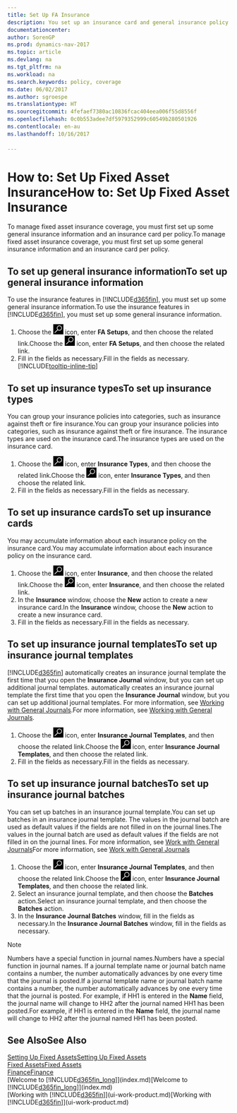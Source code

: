```yaml
---
title: Set Up FA Insurance
description: You set up an insurance card and general insurance policy information to manage fixed asset insurance coverage.
documentationcenter: 
author: SorenGP
ms.prod: dynamics-nav-2017
ms.topic: article
ms.devlang: na
ms.tgt_pltfrm: na
ms.workload: na
ms.search.keywords: policy, coverage
ms.date: 06/02/2017
ms.author: sgroespe
ms.translationtype: HT
ms.sourcegitcommit: 4fefaef7380ac10836fcac404eea006f55d8556f
ms.openlocfilehash: 0c0b553adee7df5979352999c60549b280501926
ms.contentlocale: en-au
ms.lasthandoff: 10/16/2017

---
```

# <a name="how-to-set-up-fixed-asset-insurance"></a><span data-ttu-id="2bcbb-103">How to: Set Up Fixed Asset Insurance</span><span class="sxs-lookup"><span data-stu-id="2bcbb-103">How to: Set Up Fixed Asset Insurance</span></span>
<span data-ttu-id="2bcbb-104">To manage fixed asset insurance coverage, you must first set up some general insurance information and an insurance card per policy.</span><span class="sxs-lookup"><span data-stu-id="2bcbb-104">To manage fixed asset insurance coverage, you must first set up some general insurance information and an insurance card per policy.</span></span>

## <a name="to-set-up-general-insurance-information"></a><span data-ttu-id="2bcbb-105">To set up general insurance information</span><span class="sxs-lookup"><span data-stu-id="2bcbb-105">To set up general insurance information</span></span>
<span data-ttu-id="2bcbb-106">To use the insurance features in [!INCLUDE[d365fin](includes/d365fin_md.md)], you must set up some general insurance information.</span><span class="sxs-lookup"><span data-stu-id="2bcbb-106">To use the insurance features in [!INCLUDE[d365fin](includes/d365fin_md.md)], you must set up some general insurance information.</span></span>  

1. <span data-ttu-id="2bcbb-107">Choose the ![Search for Page or Report](media/ui-search/search_small.png "Search for Page or Report icon") icon, enter **FA Setups**, and then choose the related link.</span><span class="sxs-lookup"><span data-stu-id="2bcbb-107">Choose the ![Search for Page or Report](media/ui-search/search_small.png "Search for Page or Report icon") icon, enter **FA Setups**, and then choose the related link.</span></span>  
2. <span data-ttu-id="2bcbb-108">Fill in the fields as necessary.</span><span class="sxs-lookup"><span data-stu-id="2bcbb-108">Fill in the fields as necessary.</span></span> [!INCLUDE[tooltip-inline-tip](includes/tooltip-inline-tip_md.md)]  

## <a name="to-set-up-insurance-types"></a><span data-ttu-id="2bcbb-109">To set up insurance types</span><span class="sxs-lookup"><span data-stu-id="2bcbb-109">To set up insurance types</span></span>
<span data-ttu-id="2bcbb-110">You can group your insurance policies into categories, such as insurance against theft or fire insurance.</span><span class="sxs-lookup"><span data-stu-id="2bcbb-110">You can group your insurance policies into categories, such as insurance against theft or fire insurance.</span></span> <span data-ttu-id="2bcbb-111">The insurance types are used on the insurance card.</span><span class="sxs-lookup"><span data-stu-id="2bcbb-111">The insurance types are used on the insurance card.</span></span>

1. <span data-ttu-id="2bcbb-112">Choose the ![Search for Page or Report](media/ui-search/search_small.png "Search for Page or Report icon") icon, enter **Insurance Types**, and then choose the related link.</span><span class="sxs-lookup"><span data-stu-id="2bcbb-112">Choose the ![Search for Page or Report](media/ui-search/search_small.png "Search for Page or Report icon") icon, enter **Insurance Types**, and then choose the related link.</span></span>  
2. <span data-ttu-id="2bcbb-113">Fill in the fields as necessary.</span><span class="sxs-lookup"><span data-stu-id="2bcbb-113">Fill in the fields as necessary.</span></span>

## <a name="to-set-up-insurance-cards"></a><span data-ttu-id="2bcbb-114">To set up insurance cards</span><span class="sxs-lookup"><span data-stu-id="2bcbb-114">To set up insurance cards</span></span>
<span data-ttu-id="2bcbb-115">You may accumulate information about each insurance policy on the insurance card.</span><span class="sxs-lookup"><span data-stu-id="2bcbb-115">You may accumulate information about each insurance policy on the insurance card.</span></span>  

1. <span data-ttu-id="2bcbb-116">Choose the ![Search for Page or Report](media/ui-search/search_small.png "Search for Page or Report icon") icon, enter **Insurance**, and then choose the related link.</span><span class="sxs-lookup"><span data-stu-id="2bcbb-116">Choose the ![Search for Page or Report](media/ui-search/search_small.png "Search for Page or Report icon") icon, enter **Insurance**, and then choose the related link.</span></span>  
2. <span data-ttu-id="2bcbb-117">In the **Insurance** window, choose the **New** action to create a  new insurance card.</span><span class="sxs-lookup"><span data-stu-id="2bcbb-117">In the **Insurance** window, choose the **New** action to create a  new insurance card.</span></span>  
3. <span data-ttu-id="2bcbb-118">Fill in the fields as necessary.</span><span class="sxs-lookup"><span data-stu-id="2bcbb-118">Fill in the fields as necessary.</span></span>

## <a name="to-set-up-insurance-journal-templates"></a><span data-ttu-id="2bcbb-119">To set up insurance journal templates</span><span class="sxs-lookup"><span data-stu-id="2bcbb-119">To set up insurance journal templates</span></span>
[!INCLUDE[d365fin](includes/d365fin_md.md)]<span data-ttu-id="2bcbb-120"> automatically creates an insurance journal template the first time that you open the **Insurance Journal** window, but you can set up additional journal templates.</span><span class="sxs-lookup"><span data-stu-id="2bcbb-120"> automatically creates an insurance journal template the first time that you open the **Insurance Journal** window, but you can set up additional journal templates.</span></span> <span data-ttu-id="2bcbb-121">For more information, see [Working with General Journals](ui-work-general-journals.md).</span><span class="sxs-lookup"><span data-stu-id="2bcbb-121">For more information, see [Working with General Journals](ui-work-general-journals.md).</span></span>  

1. <span data-ttu-id="2bcbb-122">Choose the ![Search for Page or Report](media/ui-search/search_small.png "Search for Page or Report icon") icon, enter **Insurance Journal Templates**, and then choose the related link.</span><span class="sxs-lookup"><span data-stu-id="2bcbb-122">Choose the ![Search for Page or Report](media/ui-search/search_small.png "Search for Page or Report icon") icon, enter **Insurance Journal Templates**, and then choose the related link.</span></span>  
2. <span data-ttu-id="2bcbb-123">Fill in the fields as necessary.</span><span class="sxs-lookup"><span data-stu-id="2bcbb-123">Fill in the fields as necessary.</span></span>

## <a name="to-set-up-insurance-journal-batches"></a><span data-ttu-id="2bcbb-124">To set up insurance journal batches</span><span class="sxs-lookup"><span data-stu-id="2bcbb-124">To set up insurance journal batches</span></span>
<span data-ttu-id="2bcbb-125">You can set up batches in an insurance journal template.</span><span class="sxs-lookup"><span data-stu-id="2bcbb-125">You can set up batches in an insurance journal template.</span></span> <span data-ttu-id="2bcbb-126">The values in the journal batch are used as default values if the fields are not filled in on the journal lines.</span><span class="sxs-lookup"><span data-stu-id="2bcbb-126">The values in the journal batch are used as default values if the fields are not filled in on the journal lines.</span></span> <span data-ttu-id="2bcbb-127">For more information, see [Work with General Journals](ui-work-general-journals.md)</span><span class="sxs-lookup"><span data-stu-id="2bcbb-127">For more information, see [Work with General Journals](ui-work-general-journals.md)</span></span>  

1. <span data-ttu-id="2bcbb-128">Choose the ![Search for Page or Report](media/ui-search/search_small.png "Search for Page or Report icon") icon, enter **Insurance Journal Templates**, and then choose the related link.</span><span class="sxs-lookup"><span data-stu-id="2bcbb-128">Choose the ![Search for Page or Report](media/ui-search/search_small.png "Search for Page or Report icon") icon, enter **Insurance Journal Templates**, and then choose the related link.</span></span>  
2. <span data-ttu-id="2bcbb-129">Select an insurance journal template, and then choose the **Batches** action.</span><span class="sxs-lookup"><span data-stu-id="2bcbb-129">Select an insurance journal template, and then choose the **Batches** action.</span></span>
3. <span data-ttu-id="2bcbb-130">In the **Insurance Journal Batches** window, fill in the fields as necessary.</span><span class="sxs-lookup"><span data-stu-id="2bcbb-130">In the **Insurance Journal Batches** window, fill in the fields as necessary.</span></span>

> [!NOTE]  
>   <span data-ttu-id="2bcbb-131">Numbers have a special function in journal names.</span><span class="sxs-lookup"><span data-stu-id="2bcbb-131">Numbers have a special function in journal names.</span></span> <span data-ttu-id="2bcbb-132">If a journal template name or journal batch name contains a number, the number automatically advances by one every time that the journal is posted.</span><span class="sxs-lookup"><span data-stu-id="2bcbb-132">If a journal template name or journal batch name contains a number, the number automatically advances by one every time that the journal is posted.</span></span> <span data-ttu-id="2bcbb-133">For example, if HH1 is entered in the **Name** field, the journal name will change to HH2 after the journal named HH1 has been posted.</span><span class="sxs-lookup"><span data-stu-id="2bcbb-133">For example, if HH1 is entered in the **Name** field, the journal name will change to HH2 after the journal named HH1 has been posted.</span></span>

## <a name="see-also"></a><span data-ttu-id="2bcbb-134">See Also</span><span class="sxs-lookup"><span data-stu-id="2bcbb-134">See Also</span></span>
[<span data-ttu-id="2bcbb-135">Setting Up Fixed Assets</span><span class="sxs-lookup"><span data-stu-id="2bcbb-135">Setting Up Fixed Assets</span></span>](fa-setup.md)  
[<span data-ttu-id="2bcbb-136">Fixed Assets</span><span class="sxs-lookup"><span data-stu-id="2bcbb-136">Fixed Assets</span></span>](fa-manage.md)  
[<span data-ttu-id="2bcbb-137">Finance</span><span class="sxs-lookup"><span data-stu-id="2bcbb-137">Finance</span></span>](finance.md)  
<span data-ttu-id="2bcbb-138">[Welcome to [!INCLUDE[d365fin_long](includes/d365fin_long_md.md)]](index.md)</span><span class="sxs-lookup"><span data-stu-id="2bcbb-138">[Welcome to [!INCLUDE[d365fin_long](includes/d365fin_long_md.md)]](index.md)</span></span>  
<span data-ttu-id="2bcbb-139">[Working with [!INCLUDE[d365fin](includes/d365fin_md.md)]](ui-work-product.md)</span><span class="sxs-lookup"><span data-stu-id="2bcbb-139">[Working with [!INCLUDE[d365fin](includes/d365fin_md.md)]](ui-work-product.md)</span></span>

